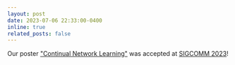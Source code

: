 ```yaml
---
layout: post
date: 2023-07-06 22:33:00-0400
inline: true
related_posts: false
---
```


Our poster ["Continual Network Learning"](/assets/pdf/sigcomm23.pdf) was accepted at [SIGCOMM 2023](https://conferences.sigcomm.org/sigcomm/2023/)!
